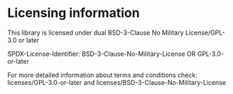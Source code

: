 # Licensing information
This library is licensed under dual BSD-3-Clause No Military License/GPL-3.0 or later

SPDX-License-Identifier: BSD-3-Clause-No-Military-License OR GPL-3.0-or-later

For more detailed information about terms and conditions check: licenses/GPL-3.0-or-later and licenses/BSD-3-Clause-No-Military-License
